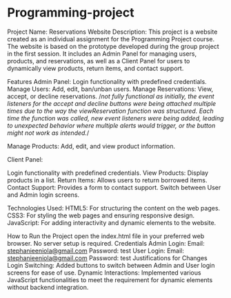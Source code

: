 # Programming-project
Project Name: Reservations Website
Description:
This project is a website created as an individual assignment for the Programming Project course.
The website is based on the prototype developed during the group project in the first session.
It includes an Admin Panel for managing users, products, and reservations, as well as a Client Panel
for users to dynamically view products, return items, and contact support.

Features
Admin Panel:
Login functionality with predefined credentials.
Manage Users: Add, edit, ban/unban users.
Manage Reservations: View, accept, or decline reservations. /*not fully functional as initially, the event listeners
for the accept and decline buttons were being attached multiple times due to the way the viewReservation function 
was structured. Each time the function was called, new event listeners were being added, leading to unexpected
behavior where multiple alerts would trigger, or the button might not work as intended.*/

Manage Products: Add, edit, and view product information.


Client Panel:

Login functionality with predefined credentials.
View Products: Display products in a list.
Return Items: Allows users to return borrowed items.
Contact Support: Provides a form to contact support.
Switch between User and Admin login screens.


Technologies Used:
HTML5: For structuring the content on the web pages.
CSS3: For styling the web pages and ensuring responsive design.
JavaScript: For adding interactivity and dynamic elements to the website.

How to Run the Project
open the index.html file in your preferred web browser.
No server setup is required.
Credentials
Admin Login:
Email: stephanieeniola@gmail.com
Password: test
User Login:
Email: stephanieeniola@gmail.com
Password: test
Justifications for Changes
Login Switching: Added buttons to switch between Admin and User login screens for ease of use.
Dynamic Interactions: Implemented various JavaScript functionalities to meet the requirement for 
dynamic elements without backend integration.
